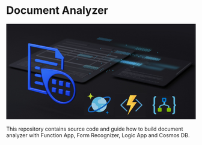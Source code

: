 # Document Analyzer

![document-analyzer.png](images/document-analyzer.png)

This repository contains source code and guide how to build document analyzer with Function App, Form Recognizer, Logic App and Cosmos DB.
